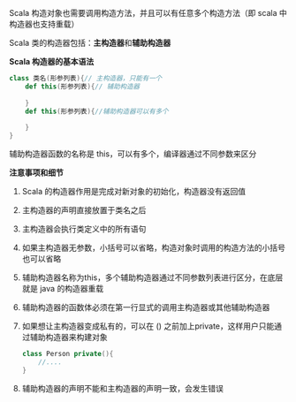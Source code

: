 Scala 构造对象也需要调用构造方法，并且可以有任意多个构造方法（即 scala 中构造器也支持重载）

Scala 类的构造器包括：**主构造器**和**辅助构造器**

**Scala 构造器的基本语法**

```scala
class 类名(形参列表){// 主构造器，只能有一个
    def this(形参列表){// 辅助构造器
        
    }
    def this(形参列表){//辅助构造器可以有多个
        
    }
}
```

辅助构造器函数的名称是 this，可以有多个，编译器通过不同参数来区分

**注意事项和细节**

1. Scala 的构造器作用是完成对新对象的初始化，构造器没有返回值

2. 主构造器的声明直接放置于类名之后

3. 主构造器会执行类定义中的所有语句

4. 如果主构造器无参数，小括号可以省略，构造对象时调用的构造方法的小括号也可以省略

5. 辅助构造器名称为this，多个辅助构造器通过不同参数列表进行区分，在底层就是 java 的构造器重载

6. 辅助构造器的函数体必须在第一行显式的调用主构造器或其他辅助构造器

7. 如果想让主构造器变成私有的，可以在 () 之前加上private，这样用户只能通过辅助构造器来构建对象

   ```scala
   class Person private(){
       //....
   }
   ```

8. 辅助构造器的声明不能和主构造器的声明一致，会发生错误